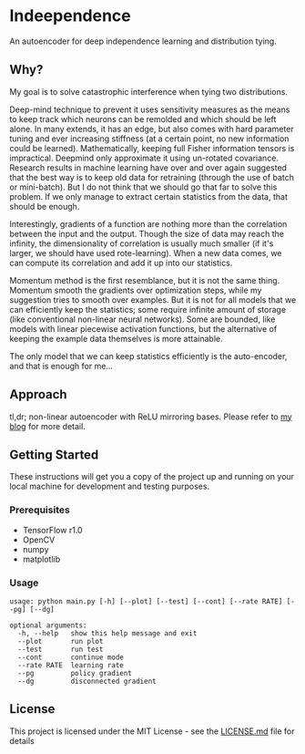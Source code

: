 # Indeependence

An autoencoder for deep independence learning and distribution tying. 

## Why?

My goal is to solve catastrophic interference when tying two distributions. 

Deep-mind technique to prevent it uses sensitivity measures as the means to keep track which neurons can be remolded and which should be left alone. In many extends, it has an edge, but also comes with hard parameter tuning and ever increasing stiffness (at a certain point, no new information could be learned). Mathematically, keeping full Fisher information tensors is impractical. Deepmind only approximate it using un-rotated covariance. Research results in machine learning have over and over again suggested that the best way is to keep old data for retraining (through the use of batch or mini-batch). But I do not think that we should go that far to solve this problem. If we only manage to extract certain statistics from the data, that should be enough.

Interestingly, gradients of a function are nothing more than the correlation between the input and the output. Though the size of data may reach the infinity, the dimensionality of correlation is usually much smaller (if it's larger, we should have used rote-learning). When a new data comes, we can compute its correlation and add it up into our statistics.

Momentum method is the first resemblance, but it is not the same thing. Momentum smooth the gradients over optimization steps, while my suggestion tries to smooth over examples. But it is not for all models that we can efficiently keep the statistics; some require infinite amount of storage (like conventional non-linear neural networks). Some are bounded, like models with linear piecewise activation functions, but the alternative of keeping the example data themselves is more attainable.

The only model that we can keep statistics efficiently is the auto-encoder, and that is enough for me...


## Approach

tl,dr; non-linear autoencoder with ReLU mirroring bases.
Please refer to [my blog](https://pvirie.wordpress.com/2017/06/28/deep-independence-learning/) for more detail.

## Getting Started

These instructions will get you a copy of the project up and running on your local machine for development and testing purposes.

### Prerequisites

* TensorFlow r1.0
* OpenCV
* numpy
* matplotlib

### Usage

```
usage: python main.py [-h] [--plot] [--test] [--cont] [--rate RATE] [--pg] [--dg]

optional arguments:
  -h, --help   show this help message and exit
  --plot       run plot
  --test       run test
  --cont       continue mode
  --rate RATE  learning rate
  --pg         policy gradient
  --dg         disconnected gradient
```

## License

This project is licensed under the MIT License - see the [LICENSE.md](LICENSE.md) file for details
